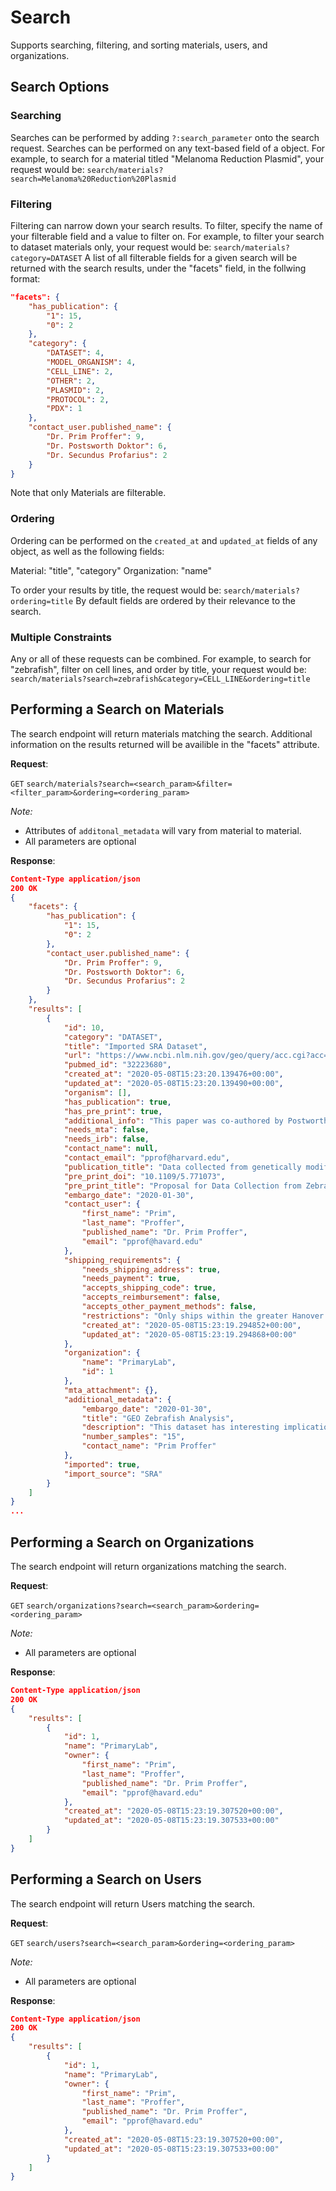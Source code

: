 # Search
Supports searching, filtering, and sorting materials, users, and organizations.

## Search Options

### Searching

Searches can be performed by adding ```?:search_parameter``` onto the search request. Searches can be performed on any text-based field of a object. For example, to search for a material titled "Melanoma Reduction Plasmid", your request would be:
```search/materials?search=Melanoma%20Reduction%20Plasmid```

### Filtering

Filtering can narrow down your search results. To filter, specify the name of your filterable field and a value to filter on. For example, to filter your search to dataset materials only, your request would be:
```search/materials?category=DATASET```
A list of all filterable fields for a given search will be returned with the search results, under the "facets" field, in the follwing format:
```json
"facets": {
    "has_publication": {
        "1": 15,
        "0": 2
    },
    "category": {
        "DATASET": 4,
        "MODEL_ORGANISM": 4,
        "CELL_LINE": 2,
        "OTHER": 2,
        "PLASMID": 2,
        "PROTOCOL": 2,
        "PDX": 1
    },
    "contact_user.published_name": {
        "Dr. Prim Proffer": 9,
        "Dr. Postsworth Doktor": 6,
        "Dr. Secundus Profarius": 2
    }
}
```
Note that only Materials are filterable.

### Ordering

Ordering can be performed on the ```created_at``` and ```updated_at``` fields of any object, as well as the following fields:

Material: "title", "category"
Organization: "name"

To order your results by title, the request would be:
```search/materials?ordering=title```
By default fields are ordered by their relevance to the search.

### Multiple Constraints

Any or all of these requests can be combined. For example, to search for "zebrafish", filter on cell lines, and order by title, your request would be:
```search/materials?search=zebrafish&category=CELL_LINE&ordering=title```

## Performing a Search on Materials
The search endpoint will return materials matching the search. Additional information on the results returned will be availible in the "facets" attribute.

**Request**:

`GET` `search/materials?search=<search_param>&filter=<filter_param>&ordering=<ordering_param>`

*Note:*

- Attributes of ```additonal_metadata``` will vary from material to material.
- All parameters are optional

**Response**:

```json
Content-Type application/json
200 OK
{
    "facets": {
        "has_publication": {
            "1": 15,
            "0": 2
        },
        "contact_user.published_name": {
            "Dr. Prim Proffer": 9,
            "Dr. Postsworth Doktor": 6,
            "Dr. Secundus Profarius": 2
        }
    },
    "results": [
        {
            "id": 10,
            "category": "DATASET",
            "title": "Imported SRA Dataset",
            "url": "https://www.ncbi.nlm.nih.gov/geo/query/acc.cgi?acc=GSE37165",
            "pubmed_id": "32223680",
            "created_at": "2020-05-08T15:23:20.139476+00:00",
            "updated_at": "2020-05-08T15:23:20.139490+00:00",
            "organism": [],
            "has_publication": true,
            "has_pre_print": true,
            "additional_info": "This paper was co-authored by Postworth Docktor.",
            "needs_mta": false,
            "needs_irb": false,
            "contact_name": null,
            "contact_email": "pprof@harvard.edu",
            "publication_title": "Data collected from genetically modified zebrafish",
            "pre_print_doi": "10.1109/5.771073",
            "pre_print_title": "Proposal for Data Collection from Zebrafish",
            "embargo_date": "2020-01-30",
            "contact_user": {
                "first_name": "Prim",
                "last_name": "Proffer",
                "published_name": "Dr. Prim Proffer",
                "email": "pprof@havard.edu"
            },
            "shipping_requirements": {
                "needs_shipping_address": true,
                "needs_payment": true,
                "accepts_shipping_code": true,
                "accepts_reimbursement": false,
                "accepts_other_payment_methods": false,
                "restrictions": "Only ships within the greater Hanover area.",
                "created_at": "2020-05-08T15:23:19.294852+00:00",
                "updated_at": "2020-05-08T15:23:19.294868+00:00"
            },
            "organization": {
                "name": "PrimaryLab",
                "id": 1
            },
            "mta_attachment": {},
            "additional_metadata": {
                "embargo_date": "2020-01-30",
                "title": "GEO Zebrafish Analysis",
                "description": "This dataset has interesting implications for future research.",
                "number_samples": "15",
                "contact_name": "Prim Proffer"
            },
            "imported": true,
            "import_source": "SRA"
        }
    ]
}
...
```

## Performing a Search on Organizations

The search endpoint will return organizations matching the search.

**Request**:

`GET` `search/organizations?search=<search_param>&ordering=<ordering_param>`

*Note:*

- All parameters are optional

**Response**:

```json
Content-Type application/json
200 OK
{
    "results": [
        {
            "id": 1,
            "name": "PrimaryLab",
            "owner": {
                "first_name": "Prim",
                "last_name": "Proffer",
                "published_name": "Dr. Prim Proffer",
                "email": "pprof@havard.edu"
            },
            "created_at": "2020-05-08T15:23:19.307520+00:00",
            "updated_at": "2020-05-08T15:23:19.307533+00:00"
        }
    ]
}
```

## Performing a Search on Users

The search endpoint will return Users matching the search.

**Request**:

`GET` `search/users?search=<search_param>&ordering=<ordering_param>`

*Note:*

- All parameters are optional

**Response**:

```json
Content-Type application/json
200 OK
{
    "results": [
        {
            "id": 1,
            "name": "PrimaryLab",
            "owner": {
                "first_name": "Prim",
                "last_name": "Proffer",
                "published_name": "Dr. Prim Proffer",
                "email": "pprof@havard.edu"
            },
            "created_at": "2020-05-08T15:23:19.307520+00:00",
            "updated_at": "2020-05-08T15:23:19.307533+00:00"
        }
    ]
}
```
